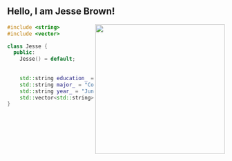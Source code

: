 <h2> Hello, I am Jesse Brown!</h2>
<img alt"Kenny from South Park hitting a little boogie src="https://media1.giphy.com/media/wAKZXqfrepPvJDRY6y/giphy.gif?cid=790b76117ggof8k169kjt1mkuj455qfa9mzoe0186puo4tmh&ep=v1_gifs_search&rid=giphy.gif&ct=s" width=300 align=right>


```C++
#include <string>
#include <vector>

class Jesse {
  public:
    Jesse() = default;
  
  
    std::string education_ = "Unviversity of Illinois Urbana-Champaign";
    std::string major_ = "Computer Science";
    std::string year_ = "Junior"
    std::vector<std::string> prog_langs_ = {"C++", "C", "Python", "Javascript", "Kotlin"};
}


```
<!--
**JessexBrown/JessexBrown** is a ✨ _special_ ✨ repository because its `README.md` (this file) appears on your GitHub profile.

Here are some ideas to get you started:

- 🔭 I’m currently working on ...
- 🌱 I’m currently learning ...
- 👯 I’m looking to collaborate on ...
- 🤔 I’m looking for help with ...
- 💬 Ask me about ...
- 📫 How to reach me: ...
- 😄 Pronouns: ...
- ⚡ Fun fact: ...
-->
